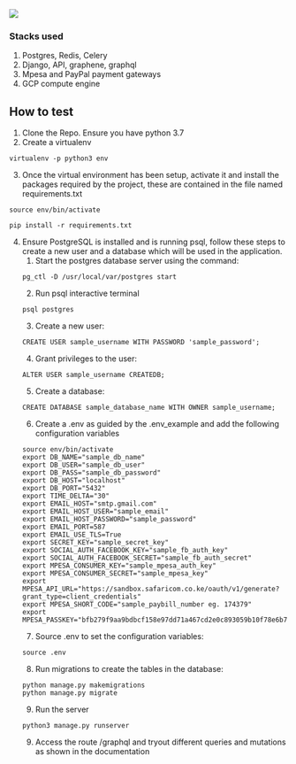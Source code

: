 <img src="https://res.cloudinary.com/dw675k0f5/image/upload/v1571867673/storo/Screenshot_from_2019-10-24_00-54-05.png"/>

### Stacks used
1. Postgres, Redis, Celery
2. Django, API, graphene, graphql
3. Mpesa and PayPal payment gateways
4. GCP compute engine

## How to test


1. Clone the Repo. Ensure you have python 3.7
2. Create a virtualenv
```
virtualenv -p python3 env
```
3. Once the virtual environment has been setup, activate it and install the packages required by the project, these are contained in the file named requirements.txt
```
source env/bin/activate

pip install -r requirements.txt
```
4. Ensure PostgreSQL is installed and is running psql, follow these steps to create a new user and a database which will be used in the application.
    1. Start the postgres database server using the command:
    ```
    pg_ctl -D /usr/local/var/postgres start
    ```
    2. Run psql interactive terminal
    ```
    psql postgres
    ```
    3. Create a new user:
    ```
    CREATE USER sample_username WITH PASSWORD 'sample_password';
    ```
    4. Grant privileges to the user:
    ```
    ALTER USER sample_username CREATEDB;
    ```
    5. Create a database:
    ```
    CREATE DATABASE sample_database_name WITH OWNER sample_username;
    ```
    6. Create a .env as guided by the .env_example and add the following configuration variables
    ```
    source env/bin/activate
    export DB_NAME="sample_db_name"
    export DB_USER="sample_db_user"
    export DB_PASS="sample_db_password"
    export DB_HOST="localhost"
    export DB_PORT="5432"
    export TIME_DELTA="30"
    export EMAIL_HOST="smtp.gmail.com"
    export EMAIL_HOST_USER="sample_email"
    export EMAIL_HOST_PASSWORD="sample_password"
    export EMAIL_PORT=587
    export EMAIL_USE_TLS=True
    export SECRET_KEY="sample_secret_key"
    export SOCIAL_AUTH_FACEBOOK_KEY="sample_fb_auth_key"
    export SOCIAL_AUTH_FACEBOOK_SECRET="sample_fb_auth_secret"
    export MPESA_CONSUMER_KEY="sample_mpesa_auth_key"
    export MPESA_CONSUMER_SECRET="sample_mpesa_key"
    export MPESA_API_URL="https://sandbox.safaricom.co.ke/oauth/v1/generate?grant_type=client_credentials"
    export MPESA_SHORT_CODE="sample_paybill_number eg. 174379"
    export MPESA_PASSKEY="bfb279f9aa9bdbcf158e97dd71a467cd2e0c893059b10f78e6b72ada1ed2c919"
    ```
    7. Source .env to set the configuration variables:
    ```
    source .env
    ```
    8. Run migrations to create the tables in the database:
    ```
    python manage.py makemigrations
    python manage.py migrate
    ```
    9. Run the server
    ```
    python3 manage.py runserver
    ```
    9. Access the route /graphql and tryout different queries and mutations as shown in the documentation
    
